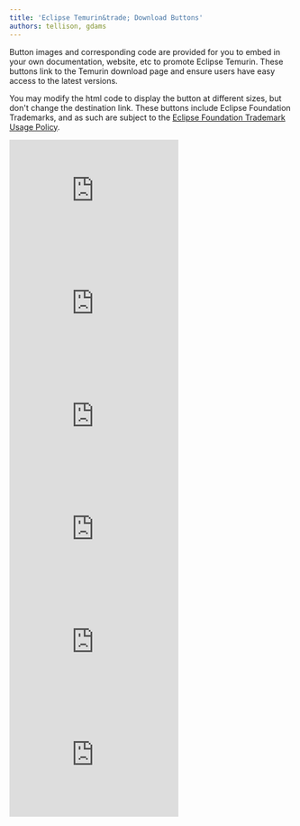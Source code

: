 ```yaml
---
title: 'Eclipse Temurin&trade; Download Buttons'
authors: tellison, gdams
---
```


Button images and corresponding code are provided for you to embed in your own documentation, website, etc to promote Eclipse Temurin. These buttons link to the Temurin download page and ensure users have easy access to the latest versions.

You may modify the html code to display the button at different sizes, but don't change the destination link. These buttons include Eclipse Foundation Trademarks, and as such are subject to the [Eclipse Foundation Trademark Usage Policy](https://www.eclipse.org/legal/logo_guidelines.php).

<iframe height="200" scrolling="no" title="Button 001" src="https://codepen.io/gdams/embed/VwBWZgx?default-tab=html%2Cresult" frameborder="no" allowtransparency="true" allowfullscreen="true">
</iframe>

<iframe height="200" scrolling="no" title="Button 002" src="https://codepen.io/gdams/embed/gOjRYJq?default-tab=html%2Cresult" frameborder="no" allowtransparency="true" allowfullscreen="true">
</iframe>

<iframe height="200" scrolling="no" title="Button 003" src="https://codepen.io/gdams/embed/WNKOeVN?default-tab=html%2Cresult" frameborder="no" allowtransparency="true" allowfullscreen="true">
</iframe>

<iframe height="200" scrolling="no" title="Button 005" src="https://codepen.io/gdams/embed/BaPZBXg?default-tab=html%2Cresult" frameborder="no" allowtransparency="true" allowfullscreen="true">
</iframe>

<iframe height="200" scrolling="no" title="Button 004" src="https://codepen.io/gdams/embed/KKBqKwV?default-tab=html%2Cresult" frameborder="no" allowtransparency="true" allowfullscreen="true">
</iframe>

<iframe height="200" scrolling="no" title="Button 006" src="https://codepen.io/gdams/embed/VwBWwLG?default-tab=html%2Cresult" frameborder="no" allowtransparency="true" allowfullscreen="true">
</iframe>
